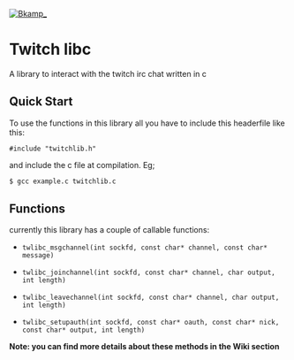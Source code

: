 [![Bkamp_](https://img.shields.io/badge/twitch.tv-bkamp_-purple?logo=twitch&style=for-the-badge)](https://www.twitch.tv/bkamp_)
# Twitch libc

A library to interact with the twitch irc chat written in c

## Quick Start

To use the functions in this library all you have to include this headerfile like this:
```
#include "twitchlib.h"
```
and include the c file at compilation. Eg;
```bash
$ gcc example.c twitchlib.c
```

## Functions

currently this library has a couple of callable functions:

- `twlibc_msgchannel(int sockfd, const char* channel, const char* message)`

- `twlibc_joinchannel(int sockfd, const char* channel, char output, int length)`

- `twlibc_leavechannel(int sockfd, const char* channel, char output, int length)`

- `twlibc_setupauth(int sockfd, const char* oauth, const char* nick, const char* output, int length)`

**Note: you can find more details about these methods in the Wiki section**

 

